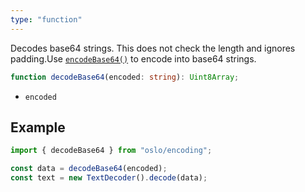 ```yaml
---
type: "function"
---
```


Decodes base64 strings. This does not check the length and ignores padding.Use [`encodeBase64()`](ref:crypto) to encode into base64 strings.

```ts
function decodeBase64(encoded: string): Uint8Array;
```

- `encoded`

## Example

```ts
import { decodeBase64 } from "oslo/encoding";

const data = decodeBase64(encoded);
const text = new TextDecoder().decode(data);
```
